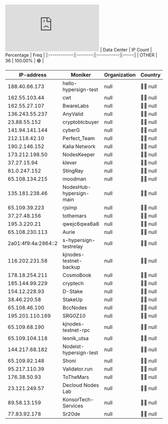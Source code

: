 ![Diagramm](https://github.com/obajay/StateSync-snapshots/blob/main/Projects/Hypersign/1/README.md)
| Data Center | IP Count | Percentage | Freq |
|:------------:|:--------:|:-----------:|:-----:|
| OTHER | 36 | 100.00% | 🟢 |

<!-- START_TABLE -->
| IP-address | Moniker | Organization | Country | City |
|-------------|---------|---------------|---------|------|
| 188.40.66.173 | hello-hypersign-test | null | 🏴‍☠️ null | null |
| 162.55.103.44 | cwt | null | 🏴‍☠️ null | null |
| 162.55.27.107 | BwareLabs | null | 🏴‍☠️ null | null |
| 136.243.55.237 | AnyValid | null | 🏴‍☠️ null | null |
| 23.88.55.152 | cryptobtcbuyer | null | 🏴‍☠️ null | null |
| 141.94.141.144 | cyberG | null | 🏴‍☠️ null | null |
| 212.118.42.10 | Perfect_Team | null | 🏴‍☠️ null | null |
| 190.2.146.152 | Kalia Network | null | 🏴‍☠️ null | null |
| 173.212.198.50 | NodesKeeper | null | 🏴‍☠️ null | null |
| 37.27.15.94 | klever | null | 🏴‍☠️ null | null |
| 81.0.247.152 | StingRay | null | 🏴‍☠️ null | null |
| 65.108.134.215 | moodman | null | 🏴‍☠️ null | null |
| 135.181.238.46 | NodesHub-hypersign-main | null | 🏴‍☠️ null | null |
| 65.109.39.223 | rjsimp | null | 🏴‍☠️ null | null |
| 37.27.48.156 | tothemars | null | 🏴‍☠️ null | null |
| 195.3.220.21 | qwejc6qwa6a8 | null | 🏴‍☠️ null | null |
| 65.108.230.113 | Aurie | null | 🏴‍☠️ null | null |
| 2a01:4f9:4a:2864::2 | s-hypersign-testrelay | null | 🏴‍☠️ null | null |
| 116.202.231.58 | kjnodes-testnet-backup | null | 🏴‍☠️ null | null |
| 178.18.254.211 | CosmoBook | null | 🏴‍☠️ null | null |
| 185.144.99.229 | cryptech | null | 🏴‍☠️ null | null |
| 154.12.228.93 | D-Stake | null | 🏴‍☠️ null | null |
| 38.46.220.58 | StakeUp | null | 🏴‍☠️ null | null |
| 65.108.46.100 | BccNodes | null | 🏴‍☠️ null | null |
| 195.201.110.169 | SRG0Z10 | null | 🏴‍☠️ null | null |
| 65.109.68.190 | kjnodes-testnet-rpc | null | 🏴‍☠️ null | null |
| 65.109.104.118 | lesnik_utsa | null | 🏴‍☠️ null | null |
| 144.217.68.182 | Nodeist-hypersign-test | null | 🏴‍☠️ null | null |
| 65.109.92.148 | Shoni | null | 🏴‍☠️ null | null |
| 95.217.110.39 | Validator.run | null | 🏴‍☠️ null | null |
| 176.38.50.93 | ToTheMars | null | 🏴‍☠️ null | null |
| 23.121.249.57 | Decloud Nodes Lab | null | 🏴‍☠️ null | null |
| 89.58.13.159 | KonsorTech-Services | null | 🏴‍☠️ null | null |
| 77.83.92.178 | Sr20de | null | 🏴‍☠️ null | null |

<!-- END_TABLE -->
